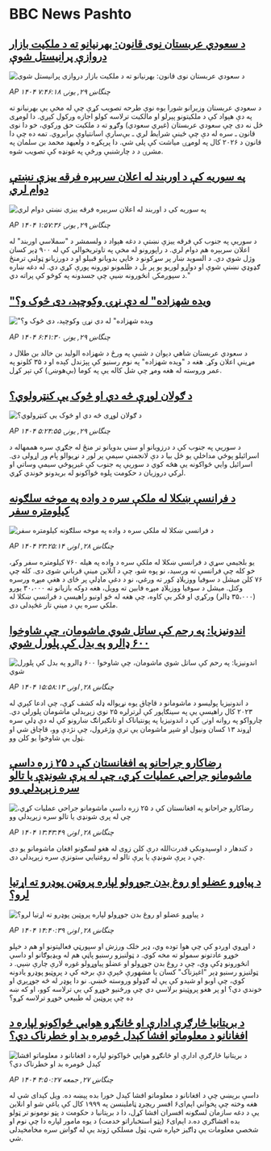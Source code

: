 # BBC News Pashto## [د سعودي عربستان نوی قانون: بهرنیانو ته د ملکیت بازار دروازې پرانیستل شوې](https://www.bbc.com/pashto/articles/c1jw47jdjj7o?at_campaign=githubrss)![د سعودي عربستان نوی قانون: بهرنیانو ته د ملکیت بازار دروازې پرانیستل شوې](https://ichef.bbci.co.uk/ace/ws/240/cpsprodpb/5867/live/9afb3120-6539-11f0-89ea-4d6f9851f623.jpg)_AP ۱۴۰۴ چنگاښ ۲۹, يونۍ ۷:۴۶:۱۸_د سعودي عربستان وزیرانو شورا یوه نوې طرحه تصویب کړې چې له مخې یې بهرنیانو ته په دې هېواد کې د ملکیتونو پېرلو او مالکیت ترلاسه کولو اجازه ورکول کېږي. دا لومړی ځل نه دی چې سعودي عربستان (غیري سعودي) وګړو ته د ملکیت حق ورکوي، خو دا نوی قانون ـ سره له دې چې ځینې شرایط لري ـ بې‌سارې اسانتیاوې برابروي. تمه ده چې دا قانون د ۲۰۲۶ کال په لومړۍ میاشت کې پلی شي. دا پرېکړه د ولعیهد محمد بن سلمان په مشرۍ د د چارشنبې ورځې په غونډه کې تصویب شوه.## [په سوریه کې د اوربند له اعلان سربېره فرقه ییزې نښتې دوام لري](https://www.bbc.com/pashto/articles/cjwn5226y45o?at_campaign=githubrss)![په سوریه کې د اوربند له اعلان سربېره فرقه ییزې نښتې دوام لري](https://ichef.bbci.co.uk/ace/ws/240/cpsprodpb/b4e0/live/10c6a740-650d-11f0-8dbd-f3d32ebd3327.png)_AP ۱۴۰۴ چنگاښ ۲۹, يونۍ ۱:۵۷:۳۶_د سوریې په جنوب کې فرقه ییزې نښتې د دغه هېواد د ولسمشر د "سملاسي اوربند" له اعلان سربېره هم دوام لري. د راپورونو له مخې په تاوتریخوالي کې له ۹۰۰ ډېر کسان وژل شوي دي. د السوید ښار پر سړکونو د ځایي بدویانو قبیلو او د دورزيانو ټولنې ترمنځ ګډوډي نښتې شوې او دواړو لوریو یو پر بل د ظلمونو تورونه پورې کړي دي. له دغه ښاره د سپوږمکۍ انځورونه ښیې چې جسدونه په کوڅو کې پراته دي."## ["ویده شهزاده" له دې نړۍ وکوچېد، دی څوک و؟](https://www.bbc.com/pashto/articles/cly8j6x3qvjo?at_campaign=githubrss)!["ویده شهزاده" له دې نړۍ وکوچېد، دی څوک و؟](https://ichef.bbci.co.uk/ace/ws/240/cpsprodpb/7918/live/ae700600-6533-11f0-80c4-01fda5be40ab.png)_AP ۱۴۰۴ چنگاښ ۲۹, يونۍ ۶:۴۱:۳۰_د سعودي عربستان شاهي دېوان د شنبې په ورځ د شهزاده الولید بن خالد بن طلال د مړینې اعلان وکړ. هغه د "ویده شهزاده" په نوم رسنیو کې پېژندل کېده او د ۳۵ کلونو په عمر وروسته له هغه ومړ چې شل کاله یې په کوما (بې‌هوښۍ) کې تېر کړل.## [د ګولان لوړې څه دي او څوک يې کنټرولوي؟](https://www.bbc.com/pashto/articles/cx2kz4z7ne2o?at_campaign=githubrss)![د ګولان لوړې څه دي او څوک يې کنټرولوي؟](https://ichef.bbci.co.uk/ace/ws/240/cpsprodpb/ec80/live/1bf38c70-b7be-11ef-a0cf-7bf220dc1294.jpg)_AP ۱۴۰۴ چنگاښ ۲۹, يونۍ ۵:۲۴:۵۵_د سوريې په جنوب کې د درزويانو او سني بدويانو تر منځ له جګړې سره هممهاله د اسرائيلو پوځي مداخلې يو ځل بيا د دې لانجمنې سيمې پر لور د نړيوالو پام ور اړولی دی. اسرائيل وايي ځواکونه يې هڅه کوي د سوريې په جنوب کې غيرپوځي سيمې وساتي او لږکي دروزيان د حکومت پلوه ځواکونو له بريدونو خوندي کړي.## [د فرانسې ښکلا له ملکې سره د واده په موخه سلګونه کیلومتره سفر](https://www.bbc.com/pashto/articles/c0m83rzznm1o?at_campaign=githubrss)![د فرانسې ښکلا له ملکې سره د واده په موخه سلګونه کیلومتره سفر](https://ichef.bbci.co.uk/ace/ws/240/cpsprodpb/12b5/live/dd22bbd0-64b3-11f0-89ea-4d6f9851f623.jpg)_AP ۱۴۰۴ چنگاښ ۲۸, اونۍ ۲۳:۲۵:۱۴_یو بلجیمي سړي د فرانسي ښکلا له ملکې سره د واده په هیله ۷۶۰ کیلومتره سفر وکړ، خو کله چې فرانسې ته ورسید، نو پوه شو، چې د آنلاین مینې قرباني شوی دی.
کله چې ۷۶ کلن میشل د سوفیا ووزیلاډ کور ته ورغي، نو د دغې ماډلې پر ځای د هغې مېړه ورسره وکتل.
میشل د سوفیا ووزیلاډ مېړه فابین ته وویل، هغه دوکه بازیانو ته ۳۰،۰۰۰ یورو (۳۵،۰۰۰ ډالر) ورکړي او فکر یې کاوه، چې هغه له څو اونیو راهیسې د فرانسې ښکلا له ملکي سره یې د مینې تار غځېدلی دی.## [اندونیزیا: په رحم کې ساتل شوي ماشومان، چې شاوخوا ۶۰۰ ډالرو په بدل کې پلورل شوي](https://www.bbc.com/pashto/articles/cdjx492dm2no?at_campaign=githubrss)![اندونیزیا: په رحم کې ساتل شوي ماشومان، چې شاوخوا ۶۰۰ ډالرو په بدل کې پلورل شوي](https://ichef.bbci.co.uk/ace/ws/240/cpsprodpb/4661/live/5f181820-64b8-11f0-af20-030418be2ca5.jpg)_AP ۱۴۰۴ چنگاښ ۲۸, اونۍ ۱۵:۵۸:۱۳_د اندونیزیا پولیسو د ماشومانو د قاچاق یوه نړیواله ډله کشف کړې، چې ادعا کېږي له ۲۰۲۳ کال راهیسې یې په سینګاپور کې لږترلږه ۲۵ نوي زېږېدلي ماشومان پلورلي دي.
چارواکو په روانه اونۍ کې د اندونیزیا په پونتیاناک او تانګیرانګ ښارونو کې له دې ډلې سره اړوند ۱۳ کسان ونیول او شپږ ماشومان یې ترې وژغرول، چې نژدې وو، قاچاق شي او ټول یې شاوخوا یو کلن وو.## [رضاکارو جراحانو په افغانستان کې د ۲۵ زره داسې ماشومانو جراحي عملیات کړي، چې له پرې شونډې یا تالو سره زېږېدلي وو](https://www.bbc.com/pashto/articles/ckg5vrpy65go?at_campaign=githubrss)![رضاکارو جراحانو په افغانستان کې د ۲۵ زره داسې ماشومانو جراحي عملیات کړي، چې له پرې شونډې یا تالو سره زېږېدلي وو](https://ichef.bbci.co.uk/ace/ws/240/cpsprodpb/7b93/live/17945270-6490-11f0-83c2-4b494f18cf7b.jpg)_AP ۱۴۰۴ چنگاښ ۲۸, اونۍ ۱۳:۴۳:۴۹_د کندهار د اوسېدونکي قدرت‌الله درې کلن زوی له هغو لسګونو افغان ماشومانو یو دی چې د پرې شونډې یا پرې تالو له روغتیایي ستونزې سره زېږېدلی دی.## [د پياوړو عضلو او روغ بدن جوړولو لپاره پروټين پوډرو ته اړتيا لرو؟](https://www.bbc.com/pashto/articles/c0rve58d5vpo?at_campaign=githubrss)![د پياوړو عضلو او روغ بدن جوړولو لپاره پروټين پوډرو ته اړتيا لرو؟](https://ichef.bbci.co.uk/ace/ws/240/cpsprodpb/1d4e/live/f875cfd0-64a4-11f0-89ea-4d6f9851f623.jpg)_AP ۱۴۰۴ چنگاښ ۲۸, اونۍ ۱۴:۴۰:۳۹_د اوړوي اوږدو کې چې هوا توده وي، ډېر خلک ورزش او سپورټي فعاليتونو او هم د خپلو خوړو عادتونو سمولو ته مخه کوي. د ټولنيزو رسنيو پاڼې هم له ويډيوګانو او داسې انځورونو ډکې وي، چې د روغ بدن جوړولو او عضلو پياوړولو غوره لارې چارې ښيي. د ټولنيزو رسنيو ډېر "اغېزناک" کسان يا مشهورې څېرې دې برخه کې د پروټيو پوډرو يادونه کوي، چې اوبو او شيدو کې يې له ګډولو وروسته څښي. نو دا پوډر له څه جوړېږي او خوندي دي؟ او پر هغو پروټينو برلاسي دي چې ورځنيو خوړو کې یې ترلاسه کوو، او که ښه ده چې پروټين له طبيعي خوړو ترلاسه کړو؟## [د بریتانیا څارګرې ادارې او ځانګړو هوايي ځواکونو لپاره د افغانانو د معلوماتو افشا کېدل څومره بد او خطرناک دي؟](https://www.bbc.com/pashto/articles/c1k81w23m4ko?at_campaign=githubrss)![د بریتانیا څارګرې ادارې او ځانګړو هوايي ځواکونو لپاره د افغانانو د معلوماتو افشا کېدل څومره بد او خطرناک دي؟](https://ichef.bbci.co.uk/ace/ws/240/cpsprodpb/c66f/live/af1ee290-6391-11f0-af20-030418be2ca5.jpg)_AP ۱۴۰۴ چنگاښ ۲۷, جمعه ۴:۵۰:۲۷_داسې برېښي چې د افغانانو د معلوماتو افشا کېدل خورا بده پېښه ده. ویل کېدای شي له هغه وخته چې پخواني اېم‌ای۶ افسر ریچرډ ټاملینسن په ۱۹۹۹ کال کې یاغي شو او انلاین یې د دغه سازمان لسګونه افسران افشا کړل، دا د برېتانیا د حکومت د پټو نومونو تر ټولو بده افشاګري ده.د اېم‌ای۶ (پټو استخباراتو خدمت) د یوه مامور لپاره دا چې نوم او شخصي معلومات ‌یې ډاګیز خپاره شي، ټول مسلکي ژوند ‌یې له ګواښ سره مخامخېدلی شي.